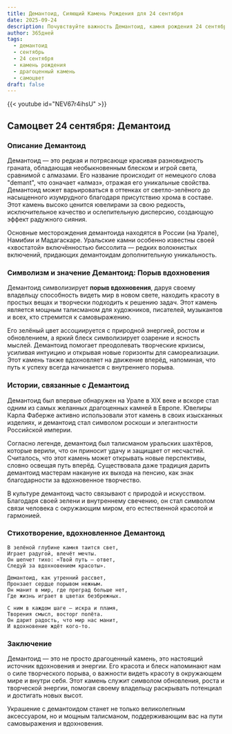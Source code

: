 ```yaml
---
title: Демантоид, Сияющий Камень Рождения для 24 сентября
date: 2025-09-24
description: Почувствуйте важность Демантоид, камня рождения 24 сентября, который символизирует Порыв вдохновения. Пусть его красота и значение осветят ваш день.
author: 365дней
tags:
  - демантоид
  - сентябрь
  - 24 сентября
  - камень рождения
  - драгоценный камень
  - самоцвет
draft: false
---
```


{{< youtube id="NEV67r4ihsU" >}}

## Самоцвет 24 сентября: Демантоид

### Описание Демантоид

Демантоид — это редкая и потрясающе красивая разновидность граната, обладающая необыкновенным блеском и игрой света, сравнимой с алмазами. Его название происходит от немецкого слова "demant", что означает «алмаз», отражая его уникальные свойства. Демантоид может варьироваться в оттенках от светло-зелёного до насыщенного изумрудного благодаря присутствию хрома в составе. Этот камень высоко ценится ювелирами за свою редкость, исключительное качество и ослепительную дисперсию, создающую эффект радужного сияния.

Основные месторождения демантоида находятся в России (на Урале), Намибии и Мадагаскаре. Уральские камни особенно известны своей «хвостатой» включённостью биссолита — редких волокнистых включений, придающих демантоидам дополнительную уникальность.

### Символизм и значение Демантоид: Порыв вдохновения

Демантоид символизирует **порыв вдохновения**, даруя своему владельцу способность видеть мир в новом свете, находить красоту в простых вещах и творчески подходить к решению задач. Этот камень является мощным талисманом для художников, писателей, музыкантов и всех, кто стремится к самовыражению.

Его зелёный цвет ассоциируется с природной энергией, ростом и обновлением, а яркий блеск символизирует озарение и ясность мыслей. Демантоид помогает преодолевать творческие кризисы, усиливая интуицию и открывая новые горизонты для самореализации. Этот камень также вдохновляет на движение вперёд, напоминая, что путь к успеху всегда начинается с внутреннего порыва.

### Истории, связанные с Демантоид

Демантоид был впервые обнаружен на Урале в XIX веке и вскоре стал одним из самых желанных драгоценных камней в Европе. Ювелиры Карла Фаберже активно использовали этот камень в своих изысканных изделиях, и демантоид стал символом роскоши и элегантности Российской империи.

Согласно легенде, демантоид был талисманом уральских шахтёров, которые верили, что он приносит удачу и защищает от несчастий. Считалось, что этот камень может открывать новые перспективы, словно освещая путь вперёд. Существовала даже традиция дарить демантоид мастерам накануне их выхода на пенсию, как знак благодарности за вдохновенное творчество.

В культуре демантоид часто связывают с природой и искусством. Благодаря своей зелени и внутреннему свечению, он стал символом связи человека с окружающим миром, его естественной красотой и гармонией.

### Стихотворение, вдохновленное Демантоид

```
В зелёной глубине камня таится свет,  
Играет радугой, влечёт мечты.  
Он шепчет тихо: «Твой путь — ответ,  
Следуй за вдохновением красоты».

Демантоид, как утренний рассвет,  
Пронзает сердце порывом нежным.  
Он манит в мир, где преград больше нет,  
Где жизнь играет в цветах безбрежных.

С ним в каждом шаге — искра и пламя,  
Творения смысл, восторг полёта.  
Он дарит радость, что мир нас манит,  
И вдохновение ждёт кого-то.
```

### Заключение

Демантоид — это не просто драгоценный камень, это настоящий источник вдохновения и энергии. Его красота и блеск напоминают нам о силе творческого порыва, о важности видеть красоту в окружающем мире и внутри себя. Этот камень служит символом обновления, роста и творческой энергии, помогая своему владельцу раскрывать потенциал и достигать новых высот.

Украшение с демантоидом станет не только великолепным аксессуаром, но и мощным талисманом, поддерживающим вас на пути самовыражения и вдохновения.